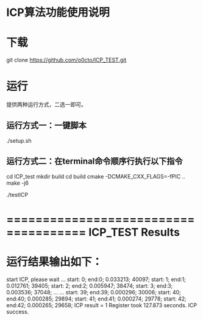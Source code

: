 # ICP算法功能使用说明

# 下载
git clone https://github.com/o0cto/ICP_TEST.git

# 运行
提供两种运行方式，二选一即可。

## 运行方式一：一键脚本
./setup.sh

## 运行方式二：在terminal命令顺序行执行以下指令
cd ICP_test
mkdir build
cd build
cmake -DCMAKE_CXX_FLAGS=-fPIC ..
make -j6

./testICP

=====================================
          ICP_TEST Results           
=====================================
# 运行结果输出如下：

start ICP, please wait ...
start: 0;
end:0; 0.033213; 40097;
start: 1;
end:1; 0.012761; 39405;
start: 2;
end:2; 0.005947; 38474;
start: 3;
end:3; 0.003536; 37048;
...
...
start: 39;
end:39; 0.000296; 30006;
start: 40;
end:40; 0.000285; 29894;
start: 41;
end:41; 0.000274; 29778;
start: 42;
end:42; 0.000265; 29658;
ICP result = 1
Register took 127.873 seconds.
ICP success.

